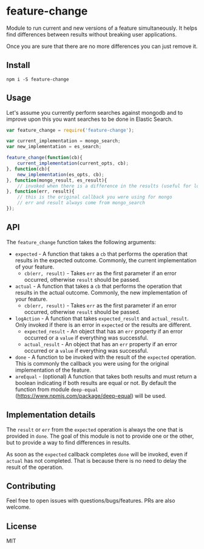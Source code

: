 # feature-change

Module to run current and new versions of a feature simultaneously. It helps find differences between results without breaking user applications.

Once you are sure that there are no more differences you can just remove it.

## Install
```
npm i -S feature-change
```

## Usage
Let's assume you currently perform searches against mongodb and to improve upon this you want searches to be done in Elastic Search.
```js
var feature_change = require('feature-change');

var current_implementation = mongo_search;
var new_implementation = es_search;

feature_change(function(cb){
    current_implementation(current_opts, cb);
}, function(cb){
    new_implementation(es_opts, cb);
}, function(mongo_result, es_result){
    // invoked when there is a difference in the results (useful for logging)
}, function(err, result){
    // this is the original callback you were using for mongo
    // err and result always come from mongo_search
});
```

## API
The `feature_change` function takes the following arguments:
* `expected` - A function that takes a `cb` that performs the operation that results in the expected outcome. Commonly, the current implementation of your feature.
  * `cb(err, result)` - Takes `err` as the first parameter if an error occurred, otherwise `result` should be passed.
* `actual` - A function that takes a `cb` that performs the operation that results in the actual outcome. Commonly, the new implementation of your feature.
    * `cb(err, result)` - Takes `err` as the first parameter if an error occurred, otherwise `result` should be passed.
* `logAction` - A function that takes `expected_result` and `actual_result`. Only invoked if there is an error in `expected` or the results are different.
    * `expected_result` - An object that has an `err` property if an error occurred or a `value` if everything was successful.
    * `actual_result` - An object that has an `err` property if an error occurred or a `value` if everything was successful.
* `done` - A function to be invoked with the result of the `expected` operation. This is commonly the callback you were using for the original implementation of the feature.
* `areEqual` - (optional) A function that takes both results and must return a boolean indicating if both results are equal or not. By default the function from module `deep-equal` (https://www.npmjs.com/package/deep-equal) will be used.

## Implementation details
The `result` or `err` from the `expected` operation is always the one that is provided in `done`. The goal of this module is not to provide one or the other, but to provide a way to find differences in results.

As soon as the `expected` callback completes `done` will be invoked, even if `actual` has not completed. That is because there is no need to delay the result of the operation.

## Contributing
Feel free to open issues with questions/bugs/features. PRs are also welcome.

## License
MIT
